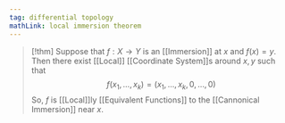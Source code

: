```yaml
---
tag: differential topology
mathLink: local immersion theorem
---
```

>[!thm]
Suppose that $f:X \rightarrow Y$ is an [[Immersion]] at $x$ and $f(x)=y$. Then there exist [[Local]] [[Coordinate System]]s around $x,y$ such that $$f(x_{1},\ldots,x_{k})=(x_{1},\ldots,x_{k},0,\ldots,0)$$ So, $f$ is [[Local]]ly [[Equivalent Functions]] to the [[Cannonical Immersion]] near $x$.

